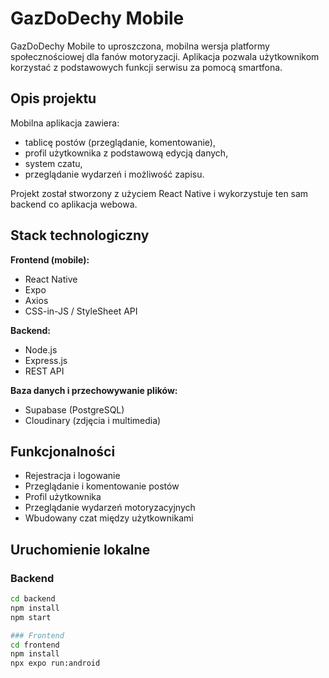 # GazDoDechy Mobile

GazDoDechy Mobile to uproszczona, mobilna wersja platformy społecznościowej dla fanów motoryzacji. Aplikacja pozwala użytkownikom korzystać z podstawowych funkcji serwisu za pomocą smartfona.

## Opis projektu

Mobilna aplikacja zawiera:
- tablicę postów (przeglądanie, komentowanie),
- profil użytkownika z podstawową edycją danych,
- system czatu,
- przeglądanie wydarzeń i możliwość zapisu.

Projekt został stworzony z użyciem React Native i wykorzystuje ten sam backend co aplikacja webowa.

## Stack technologiczny

**Frontend (mobile):**
- React Native
- Expo
- Axios
- CSS-in-JS / StyleSheet API

**Backend:**
- Node.js
- Express.js
- REST API

**Baza danych i przechowywanie plików:**
- Supabase (PostgreSQL)
- Cloudinary (zdjęcia i multimedia)

## Funkcjonalności

- Rejestracja i logowanie
- Przeglądanie i komentowanie postów
- Profil użytkownika
- Przeglądanie wydarzeń motoryzacyjnych
- Wbudowany czat między użytkownikami

## Uruchomienie lokalne

### Backend

```bash
cd backend
npm install
npm start

### Frontend
cd frontend
npm install
npx expo run:android
